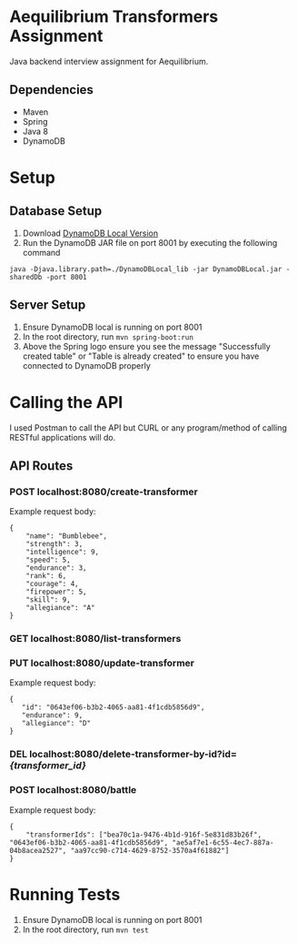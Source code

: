 # Aequilibrium Transformers Assignment
Java backend interview assignment for Aequilibrium.

## Dependencies
* Maven
* Spring
* Java 8
* DynamoDB

# Setup
## Database Setup
1. Download [DynamoDB Local Version](https://docs.aws.amazon.com/amazondynamodb/latest/developerguide/DynamoDBLocal.DownloadingAndRunning.html)
2. Run the DynamoDB JAR file on port 8001 by executing the following command

```java -Djava.library.path=./DynamoDBLocal_lib -jar DynamoDBLocal.jar -sharedDb -port 8001```

## Server Setup
1. Ensure DynamoDB local is running on port 8001
2. In the root directory, run `mvn spring-boot:run`
3. Above the Spring logo ensure you see the message "Successfully created table" or "Table is already created" to ensure you have connected to DynamoDB properly

# Calling the API
I used Postman to call the API but CURL or any program/method of calling RESTful applications will do.

## API Routes
### POST localhost:8080/create-transformer
Example request body:
```
{
	"name": "Bumblebee",
	"strength": 3,
	"intelligence": 9,
	"speed": 5,
	"endurance": 3,
	"rank": 6,
	"courage": 4,
	"firepower": 5,
	"skill": 9,
	"allegiance": "A"
}
```
### GET localhost:8080/list-transformers
### PUT localhost:8080/update-transformer
Example request body:
```
{
   "id": "0643ef06-b3b2-4065-aa81-4f1cdb5856d9",
   "endurance": 9,
   "allegiance": "D"
}
```
### DEL localhost:8080/delete-transformer-by-id?id=*{transformer_id}*
### POST localhost:8080/battle
Example request body:
```
{
    "transformerIds": ["bea70c1a-9476-4b1d-916f-5e831d83b26f", "0643ef06-b3b2-4065-aa81-4f1cdb5856d9", "ae5af7e1-6c55-4ec7-887a-04b8acea2527", "aa97cc90-c714-4629-8752-3570a4f61882"]
}
```

# Running Tests
1. Ensure DynamoDB local is running on port 8001
2. In the root directory, run `mvn test`
